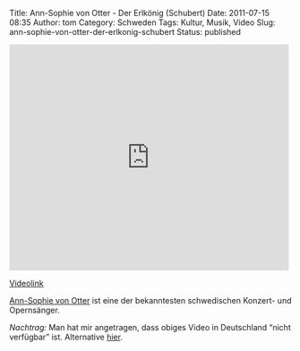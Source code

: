 Title: Ann-Sophie von Otter - Der Erlkönig (Schubert)
Date: 2011-07-15 08:35
Author: tom
Category: Schweden
Tags: Kultur, Musik, Video
Slug: ann-sophie-von-otter-der-erlkonig-schubert
Status: published

<iframe width="499" height="404" src="http://www.youtube.com/embed/VdhRYMY6IEc" frameborder="0" allowfullscreen></iframe>

[Videolink](http://www.youtube.com/watch?v=VdhRYMY6IEc)

[Ann-Sophie von
Otter](https://secure.wikimedia.org/wikipedia/de/wiki/Anne_Sofie_von_Otter)
ist eine der bekanntesten schwedischen Konzert- und Opernsänger.

*Nachtrag:* Man hat mir angetragen, dass obiges Video in Deutschland
“nicht verfügbar” ist. Alternative
[hier](http://www.youtube.com/watch?v=Y3ALWvtvt_U).

